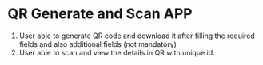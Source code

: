 # QR Generate and Scan APP

1. User able to generate QR code and download it after filling the required fields and also additional fields (not mandatory)
2. User able to scan and view the details in QR with unique id.
